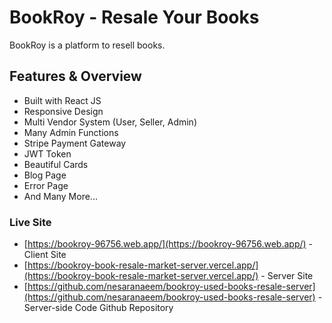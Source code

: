 # BookRoy - Resale Your Books

BookRoy is a platform to resell books.

## Features & Overview

- Built with React JS
- Responsive Design
- Multi Vendor System (User, Seller, Admin)
- Many Admin Functions
- Stripe Payment Gateway
- JWT Token
- Beautiful Cards
- Blog Page
- Error Page
- And Many More...

### Live Site

- [https://bookroy-96756.web.app/](https://bookroy-96756.web.app/) - Client Site
- [https://bookroy-book-resale-market-server.vercel.app/](https://bookroy-book-resale-market-server.vercel.app/) - Server Site
- [https://github.com/nesaranaeem/bookroy-used-books-resale-server](https://github.com/nesaranaeem/bookroy-used-books-resale-server) - Server-side Code Github Repository
